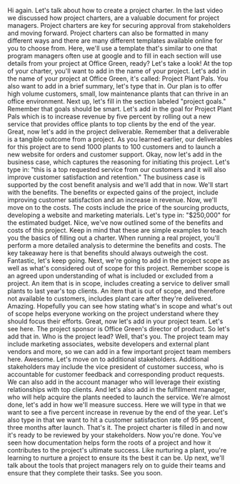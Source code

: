 Hi again. Let's talk about how to create a project charter. In the last video we
discussed how project charters, are a valuable document for project managers.
Project charters are key for securing approval from stakeholders and moving
forward. Project charters can also be formatted in many different ways and there
are many different templates available online for you to choose from. Here,
we'll use a template that's similar to one that program managers often use at
google and to fill in each section will use details from your project at Office
Green, ready? Let's take a look!  At the top of your charter, you'll want to add
in the name of your project. Let's add in the name of your project at Office
Green, it's called: Project Plant Pals. You also want to add in a brief summary,
let's type that in. Our plan is to offer high volume customers, small, low
maintenance plants that can thrive in an office environment. Next up, let's fill
in the section labeled "project goals." Remember that goals should be smart.
Let's add in the goal for Project Plant Pals which is to increase revenue by
five percent by rolling out a new service that provides office plants to top
clients by the end of the year. Great, now let's add in the project deliverable.
Remember that a deliverable is a tangible outcome from a project. As you learned
earlier, our deliverables for this project are to send 1000 plants to 100
customers and to launch a new website for orders and customer support. Okay, now
let's add in the business case, which captures the reasoning for initiating this
project. Let's type in: "this is a top requested service from our customers and
it will also improve customer satisfaction and retention." The business case is
supported by the cost benefit analysis and we'll add that in now.  We'll start
with the benefits. The benefits or expected gains of the project, include
improving customer satisfaction and an increase in revenue. Now, we'll move on
to the costs. The costs include the price of the sourcing products, developing a
website and marketing materials. Let's type in: "$250,000" for the estimated
budget. Nice, we've now outlined some of the benefits and costs of this project.
Keep in mind that these are simple examples to teach you the basics of filling
out a charter.  When running a real project, you'll perform a more detailed
analysis to determine the benefits and costs. The key takeaway here is that
benefits should always outweigh the cost. Fantastic, let's keep going. Next,
we're going to add in the project scope as well as what's considered out of
scope for this project. Remember scope is an agreed upon understanding of what
is included or excluded from a project. An item that is in scope, includes
creating a service to deliver small plants to last year's top clients. An item
that is out of scope, and therefore not available to customers, includes plant
care after they're delivered. Amazing. Hopefully you can see how stating what's
in scope and what's out of scope helps everyone working on the project
understand where they should focus their efforts. Great, now let's add in your
project team. Let's see here. The project sponsor is Office Green's director of
product. So let's add that in. Who is the project lead? Well, that's you. The
project team may include marketing associates, website developers and external
plant vendors and more, so we can add in a few important project team members
here. Awesome. Let's move on to additional stakeholders. Additional stakeholders
may include the vice president of customer success, who is accountable for
customer feedback and corresponding product requests. We can also add in the
account manager who will leverage their existing relationships with top clients.
And let's also add in the fulfillment manager, who will help acquire the plants
needed to launch the service. We're almost done, let's add in how we'll measure
success. Here we will type in that we want to see a five percent increase in
revenue by the end of the year. Let's also type in that we want to hit a
customer satisfaction rate of 95 percent, three months after launch. That's it.
The project charter is filled in and now it's ready to be reviewed by your
stakeholders. Now you're done. You've seen how documentation helps form the
roots of a project and how it contributes to the project's ultimate success.
Like nurturing a plant, you're learning to nurture a project to ensure its the
best it can be. Up next, we'll talk about the tools that project managers rely
on to guide their teams and ensure that they complete their tasks. See you soon.